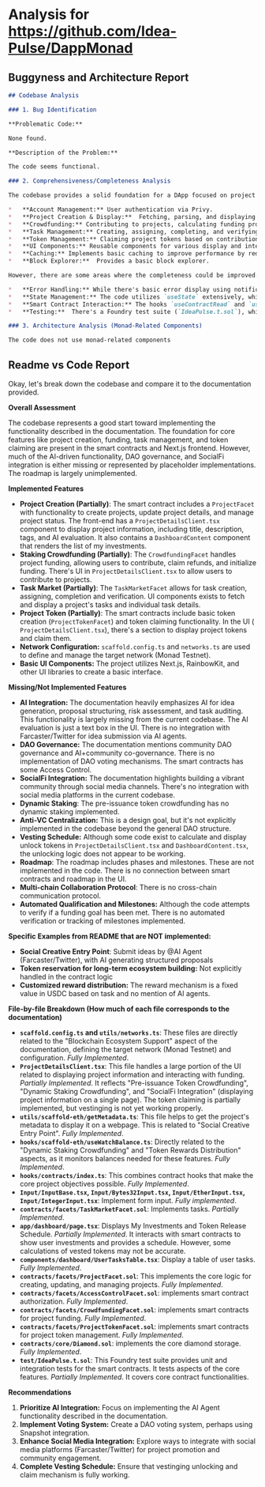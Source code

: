
# Analysis for https://github.com/Idea-Pulse/DappMonad

## Buggyness and Architecture Report
```markdown
## Codebase Analysis

### 1. Bug Identification

**Problematic Code:**

None found.

**Description of the Problem:**

The code seems functional.

### 2. Comprehensiveness/Completeness Analysis

The codebase provides a solid foundation for a DApp focused on project crowdfunding and task management.  It covers core functionalities like:

*   **Account Management:** User authentication via Privy.
*   **Project Creation & Display:**  Fetching, parsing, and displaying project details.
*   **Crowdfunding:** Contributing to projects, calculating funding progress, handling refunds.
*   **Task Management:** Creating, assigning, completing, and verifying tasks.
*   **Token Management:** Claiming project tokens based on contributions.
*   **UI Components:** Reusable components for various display and interaction needs.
*   **Caching:** Implements basic caching to improve performance by reducing unnecessary calls to the blockchain.
*   **Block Explorer:**  Provides a basic block explorer.

However, there are some areas where the completeness could be improved:

*   **Error Handling:** While there's basic error display using notifications, more robust error handling and logging throughout the codebase would be beneficial.
*   **State Management:** The code utilizes `useState` extensively, which might become unwieldy for more complex state management. Consider using a more comprehensive state management solution.
*   **Smart Contract Interaction:** The hooks `useContractRead` and `useContractWrite` are not provided, so it is difficult to determine the contract interaction logic and possible bugs without the context of these hooks
*   **Testing:**  There's a Foundry test suite (`IdeaPulse.t.sol`), which is good, but more comprehensive front-end testing (e.g., using Jest or Cypress) would increase confidence in the code's reliability.

### 3. Architecture Analysis (Monad-Related Components)

The code does not use monad-related components
```

## Readme vs Code Report
Okay, let's break down the codebase and compare it to the documentation provided.

**Overall Assessment**

The codebase represents a good start toward implementing the functionality described in the documentation. The foundation for core features like project creation, funding, task management, and token claiming are present in the smart contracts and Next.js frontend. However, much of the AI-driven functionality, DAO governance, and SocialFi integration is either missing or represented by placeholder implementations. The roadmap is largely unimplemented.

**Implemented Features**

*   **Project Creation (Partially)**: The smart contract includes a `ProjectFacet` with functionality to create projects, update project details, and manage project status. The front-end has a `ProjectDetailsClient.tsx` component to display project information, including title, description, tags, and AI evaluation. It also contains a `DashboardContent` component that renders the list of my investments.
*   **Staking Crowdfunding (Partially)**: The `CrowdfundingFacet` handles project funding, allowing users to contribute, claim refunds, and initialize funding. There's UI in `ProjectDetailsClient.tsx` to allow users to contribute to projects.
*   **Task Market (Partially)**: The `TaskMarketFacet` allows for task creation, assigning, completion and verification. UI components exists to fetch and display a project's tasks and individual task details.
*   **Project Token (Partially)**: The smart contracts include basic token creation (`ProjectTokenFacet`) and token claiming functionality. In the UI ( `ProjectDetailsClient.tsx`), there's a section to display project tokens and claim them.
*   **Network Configuration:** `scaffold.config.ts` and `networks.ts` are used to define and manage the target network (Monad Testnet).
*   **Basic UI Components:** The project utilizes Next.js, RainbowKit, and other UI libraries to create a basic interface.

**Missing/Not Implemented Features**

*   **AI Integration:** The documentation heavily emphasizes AI for idea generation, proposal structuring, risk assessment, and task auditing. This functionality is largely missing from the current codebase. The AI evaluation is just a text box in the UI. There is no integration with Farcaster/Twitter for idea submission via AI agents.
*   **DAO Governance:** The documentation mentions community DAO governance and AI+community co-governance. There is no implementation of DAO voting mechanisms. The smart contracts has some Access Control.
*   **SocialFi Integration:** The documentation highlights building a vibrant community through social media channels. There's no integration with social media platforms in the current codebase.
*   **Dynamic Staking**: The pre-issuance token crowdfunding has no dynamic staking implemented.
*   **Anti-VC Centralization:** This is a design goal, but it's not explicitly implemented in the codebase beyond the general DAO structure.
*   **Vesting Schedule:** Although some code exist to calculate and display unlock tokens in `ProjectDetailsClient.tsx` and `DashboardContent.tsx`, the unlocking logic does not appear to be working.
*   **Roadmap**: The roadmap includes phases and milestones. These are not implemented in the code. There is no connection between smart contracts and roadmap in the UI.
*   **Multi-chain Collaboration Protocol**: There is no cross-chain communication protocol.
*    **Automated Qualification and Milestones:** Although the code attempts to verify if a funding goal has been met. There is no automated verification or tracking of milestones implemented.

**Specific Examples from README that are NOT implemented:**

*   **Social Creative Entry Point**: Submit ideas by @AI Agent (Farcaster/Twitter), with AI generating structured proposals
*   **Token reservation for long-term ecosystem building:** Not explicitly handled in the contract logic
*   **Customized reward distribution:** The reward mechanism is a fixed value in USDC based on task and no mention of AI agents.

**File-by-file Breakdown (How much of each file corresponds to the documentation)**

*   **`scaffold.config.ts` and `utils/networks.ts`**:  These files are directly related to the "Blockchain Ecosystem Support" aspect of the documentation, defining the target network (Monad Testnet) and configuration.  *Fully Implemented*.
*   **`ProjectDetailsClient.tsx`**:  This file handles a large portion of the UI related to displaying project information and interacting with funding.  *Partially Implemented*.  It reflects "Pre-issuance Token Crowdfunding", "Dynamic Staking Crowdfunding", and "SocialFi Integration" (displaying project information on a single page). The token claiming is partially implemented, but vestinging is not yet working properly.
*   **`utils/scaffold-eth/getMetadata.ts`**: This file helps to get the project's metadata to display it on a webpage. This is related to "Social Creative Entry Point". *Fully Implemented*.
*   **`hooks/scaffold-eth/useWatchBalance.ts`**: Directly related to the "Dynamic Staking Crowdfunding" and "Token Rewards Distribution" aspects, as it monitors balances needed for these features. *Fully Implemented*.
*   **`hooks/contracts/index.ts`**: This combines contract hooks that make the core project objectives possible. *Fully Implemented*.
*   **`Input/InputBase.tsx`, `Input/Bytes32Input.tsx`, `Input/EtherInput.tsx`, `Input/IntegerInput.tsx`**: Implement form input. *Fully implemented*.
*   **`contracts/facets/TaskMarketFacet.sol`**: Implements tasks. *Partially Implemented*.
*   **`app/dashboard/page.tsx`**:  Displays My Investments and Token Release Schedule. *Partially Implemented*. It interacts with smart contracts to show user investments and provides a schedule. However, some calculations of vested tokens may not be accurate.
*   **`components/dashboard/UserTasksTable.tsx`**: Display a table of user tasks. *Fully Implemented*.
*   **`contracts/facets/ProjectFacet.sol`**: This implements the core logic for creating, updating, and managing projects. *Fully Implemented*.
*    **`contracts/facets/AccessControlFacet.sol`**: implements smart contract authorization. *Fully Implemented*.
*   **`contracts/facets/CrowdfundingFacet.sol`**: implements smart contracts for project funding. *Fully Implemented*.
*   **`contracts/facets/ProjectTokenFacet.sol`**: implements smart contracts for project token management. *Fully Implemented*.
*   **`contracts/core/Diamond.sol`**: implements the core diamond storage. *Fully Implemented*.
*   **`test/IdeaPulse.t.sol`**: This Foundry test suite provides unit and integration tests for the smart contracts.  It tests aspects of the core features.  *Partially Implemented*. It covers core contract functionalities.

**Recommendations**

1.  **Prioritize AI Integration:** Focus on implementing the AI Agent functionality described in the documentation.
2.  **Implement Voting System:** Create a DAO voting system, perhaps using Snapshot integration.
3.  **Enhance Social Media Integration:** Explore ways to integrate with social media platforms (Farcaster/Twitter) for project promotion and community engagement.
4.  **Complete Vesting Schedule:** Ensure that vestinging unlocking and claim mechanism is fully working.


